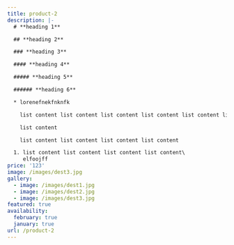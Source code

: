 ```yaml
---
title: product-2
description: |-
  # **heading 1**

  ## **heading 2**

  ### **heading 3**

  #### **heading 4**

  ##### **heading 5**

  ###### **heading 6**

  * lorenefnekfnknfk 

    list content list content list content list content list content list content list content list content list content list content list content list content list content list content list content list content 

    list content 

    list content list content list content list content

  1. list content list content list content list content\
     elfoojff
price: '123'
image: /images/dest3.jpg
gallery:
  - image: /images/dest1.jpg
  - image: /images/dest2.jpg
  - image: /images/dest3.jpg
featured: true
availability:
  february: true
  january: true
url: /product-2
---
```


